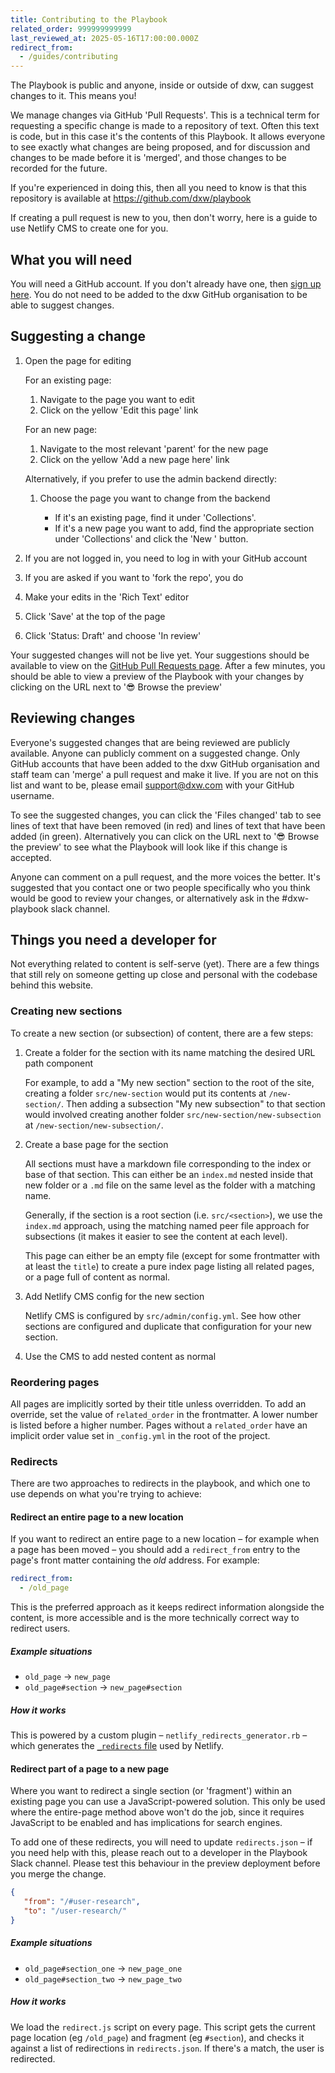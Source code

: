 ```yaml
---
title: Contributing to the Playbook
related_order: 999999999999
last_reviewed_at: 2025-05-16T17:00:00.000Z
redirect_from:
  - /guides/contributing
---
```


The Playbook is public and anyone, inside or outside of dxw, can suggest changes
to it. This means you!

We manage changes via GitHub 'Pull Requests'. This is a technical term for
requesting a specific change is made to a repository of text. Often this text is
code, but in this case it's the contents of this Playbook. It allows everyone to
see exactly what changes are being proposed, and for discussion and changes to
be made before it is 'merged', and those changes to be recorded for the future.

If you're experienced in doing this, then all you need to know is that this
repository is available at <https://github.com/dxw/playbook>

If creating a pull request is new to you, then don't worry, here is a guide to
use Netlify CMS to create one for you.

## What you will need

You will need a GitHub account. If you don't already have one, then
[sign up here](https://github.com/signup). You do not need to be added to the
dxw GitHub organisation to be able to suggest changes.

## Suggesting a change

1. Open the page for editing

   For an existing page:

   1. Navigate to the page you want to edit
   2. Click on the yellow 'Edit this page' link

   For an new page:

   1. Navigate to the most relevant 'parent' for the new page
   2. Click on the yellow 'Add a new page here' link

   Alternatively, if you prefer to use the admin backend directly:

   1. Choose the page you want to change from the backend

      - If it's an existing page, find it under 'Collections'.
      - If it's a new page you want to add, find the appropriate section under
        'Collections' and click the 'New <page type>' button.

2. If you are not logged in, you need to log in with your GitHub account
3. If you are asked if you want to 'fork the repo', you do
4. Make your edits in the 'Rich Text' editor
5. Click 'Save' at the top of the page
6. Click 'Status: Draft' and choose 'In review'

Your suggested changes will not be live yet. Your suggestions should be
available to view on the
[GitHub Pull Requests page](https://github.com/dxw/playbook/pulls). After a few
minutes, you should be able to view a preview of the Playbook with your changes
by clicking on the URL next to '😎 Browse the preview'

## Reviewing changes

Everyone's suggested changes that are being reviewed are publicly available.
Anyone can publicly comment on a suggested change. Only GitHub accounts that
have been added to the dxw GitHub organisation and staff team can 'merge' a pull
request and make it live. If you are not on this list and want to be, please
email [support@dxw.com](mailto:support@dxw.com) with your GitHub username.

To see the suggested changes, you can click the 'Files changed' tab to see lines
of text that have been removed (in red) and lines of text that have been added
(in green). Alternatively you can click on the URL next to '😎 Browse the
preview' to see what the Playbook will look like if this change is accepted.

Anyone can comment on a pull request, and the more voices the better. It's
suggested that you contact one or two people specifically who you think would be
good to review your changes, or alternatively ask in the #dxw-playbook slack
channel.

## Things you need a developer for

Not everything related to content is self-serve (yet). There are a few things
that still rely on someone getting up close and personal with the codebase
behind this website.

### Creating new sections

To create a new section (or subsection) of content, there are a few steps:

1. Create a folder for the section with its name matching the desired URL path
   component

   For example, to add a "My new section" section to the root of the site,
   creating a folder `src/new-section` would put its contents at
   `/new-section/`. Then adding a subsection "My new subsection" to that section
   would involved creating another folder `src/new-section/new-subsection` at
   `/new-section/new-subsection/`.

2. Create a base page for the section

   All sections must have a markdown file corresponding to the index or base of
   that section. This can either be an `index.md` nested inside that new folder
   or a `.md` file on the same level as the folder with a matching name.

   Generally, if the section is a root section (i.e. `src/<section>`), we use the
   `index.md` approach, using the matching named peer file approach for
   subsections (it makes it easier to see the content at each level).

   This page can either be an empty file (except for some frontmatter with at
   least the `title`) to create a pure index page listing all related pages, or
   a page full of content as normal.

3. Add Netlify CMS config for the new section

   Netlify CMS is configured by `src/admin/config.yml`. See how other sections
   are configured and duplicate that configuration for your new section.

4. Use the CMS to add nested content as normal

### Reordering pages

All pages are implicitly sorted by their title unless overridden. To add an
override, set the value of `related_order` in the frontmatter. A lower number is
listed before a higher number. Pages without a `related_order` have an implicit
order value set in `_config.yml` in the root of the project.

### Redirects

There are two approaches to redirects in the playbook, and which one to use depends on what you're trying to achieve:

#### Redirect an entire page to a new location

If you want to redirect an entire page to a new location – for example when a page has been moved – you should add a `redirect_from` entry to the page's front matter containing the _old_ address. For example:

``` yaml
redirect_from:
  - /old_page
```

This is the preferred approach as it keeps redirect information alongside the content, is more accessible and is the more technically correct way to redirect users.

##### Example situations

- `old_page` → `new_page`
- `old_page#section` → `new_page#section`

##### How it works

This is powered by a custom plugin – `netlify_redirects_generator.rb` – which generates the [`_redirects` file](https://docs.netlify.com/routing/redirects/#syntax-for-the-redirects-file) used by Netlify.

#### Redirect part of a page to a new page

Where you want to redirect a single section (or 'fragment') within an existing page you can use a JavaScript-powered solution. This only be used where the entire-page method above won't do the job, since it requires JavaScript to be enabled and has implications for search engines.

To add one of these redirects, you will need to update `redirects.json` – if you need help with this, please reach out to a developer in the Playbook Slack channel. Please test this behaviour in the preview deployment before you merge the change.

``` json
{
   "from": "/#user-research",
   "to": "/user-research/"
}
```

##### Example situations

- `old_page#section_one` → `new_page_one`
- `old_page#section_two` → `new_page_two`

##### How it works

We load the `redirect.js` script on every page. This script gets the current page location (eg `/old_page`) and fragment (eg `#section`), and checks it against a list of redirections in `redirects.json`. If there's a match, the user is redirected.
